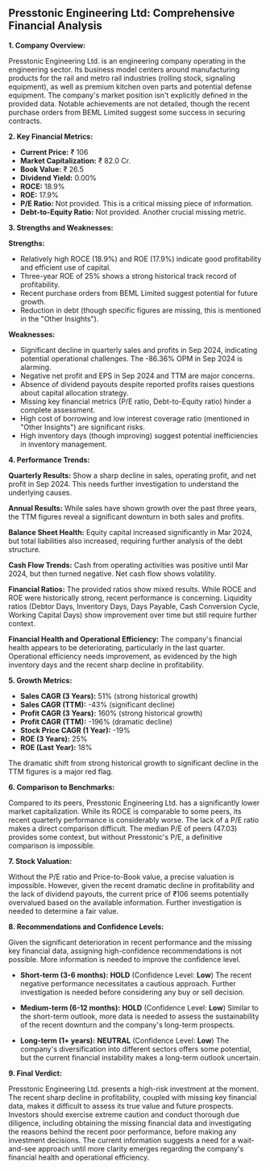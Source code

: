 ## Presstonic Engineering Ltd: Comprehensive Financial Analysis

**1. Company Overview:**

Presstonic Engineering Ltd. is an engineering company operating in the engineering sector.  Its business model centers around manufacturing products for the rail and metro rail industries (rolling stock, signaling equipment), as well as premium kitchen oven parts and potential defense equipment.  The company's market position isn't explicitly defined in the provided data.  Notable achievements are not detailed, though the recent purchase orders from BEML Limited suggest some success in securing contracts.

**2. Key Financial Metrics:**

* **Current Price:** ₹ 106
* **Market Capitalization:** ₹ 82.0 Cr.
* **Book Value:** ₹ 26.5
* **Dividend Yield:** 0.00%
* **ROCE:** 18.9%
* **ROE:** 17.9%
* **P/E Ratio:** Not provided.  This is a critical missing piece of information.
* **Debt-to-Equity Ratio:** Not provided.  Another crucial missing metric.


**3. Strengths and Weaknesses:**

**Strengths:**

* Relatively high ROCE (18.9%) and ROE (17.9%) indicate good profitability and efficient use of capital.
* Three-year ROE of 25% shows a strong historical track record of profitability.
* Recent purchase orders from BEML Limited suggest potential for future growth.
* Reduction in debt (though specific figures are missing, this is mentioned in the "Other Insights").

**Weaknesses:**

* Significant decline in quarterly sales and profits in Sep 2024, indicating potential operational challenges.  The -86.36% OPM in Sep 2024 is alarming.
* Negative net profit and EPS in Sep 2024 and TTM are major concerns.
* Absence of dividend payouts despite reported profits raises questions about capital allocation strategy.
* Missing key financial metrics (P/E ratio, Debt-to-Equity ratio) hinder a complete assessment.
* High cost of borrowing and low interest coverage ratio (mentioned in "Other Insights") are significant risks.
* High inventory days (though improving) suggest potential inefficiencies in inventory management.


**4. Performance Trends:**

**Quarterly Results:** Show a sharp decline in sales, operating profit, and net profit in Sep 2024.  This needs further investigation to understand the underlying causes.

**Annual Results:** While sales have shown growth over the past three years, the TTM figures reveal a significant downturn in both sales and profits.

**Balance Sheet Health:**  Equity capital increased significantly in Mar 2024, but total liabilities also increased, requiring further analysis of the debt structure.

**Cash Flow Trends:** Cash from operating activities was positive until Mar 2024, but then turned negative.  Net cash flow shows volatility.

**Financial Ratios:**  The provided ratios show mixed results. While ROCE and ROE were historically strong, recent performance is concerning.  Liquidity ratios (Debtor Days, Inventory Days, Days Payable, Cash Conversion Cycle, Working Capital Days) show improvement over time but still require further context.

**Financial Health and Operational Efficiency:** The company's financial health appears to be deteriorating, particularly in the last quarter. Operational efficiency needs improvement, as evidenced by the high inventory days and the recent sharp decline in profitability.


**5. Growth Metrics:**

* **Sales CAGR (3 Years):** 51% (strong historical growth)
* **Sales CAGR (TTM):** -43% (significant decline)
* **Profit CAGR (3 Years):** 160% (strong historical growth)
* **Profit CAGR (TTM):** -196% (dramatic decline)
* **Stock Price CAGR (1 Year):** -19%
* **ROE (3 Years):** 25%
* **ROE (Last Year):** 18%

The dramatic shift from strong historical growth to significant decline in the TTM figures is a major red flag.


**6. Comparison to Benchmarks:**

Compared to its peers, Presstonic Engineering Ltd. has a significantly lower market capitalization.  While its ROCE is comparable to some peers, its recent quarterly performance is considerably worse.  The lack of a P/E ratio makes a direct comparison difficult.  The median P/E of peers (47.03) provides some context, but without Presstonic's P/E, a definitive comparison is impossible.


**7. Stock Valuation:**

Without the P/E ratio and Price-to-Book value, a precise valuation is impossible. However, given the recent dramatic decline in profitability and the lack of dividend payouts, the current price of ₹106 seems potentially overvalued based on the available information.  Further investigation is needed to determine a fair value.


**8. Recommendations and Confidence Levels:**

Given the significant deterioration in recent performance and the missing key financial data, assigning high-confidence recommendations is not possible.  More information is needed to improve the confidence level.

* **Short-term (3-6 months):**  **HOLD** (Confidence Level: **Low**)  The recent negative performance necessitates a cautious approach.  Further investigation is needed before considering any buy or sell decision.

* **Medium-term (6-12 months):**  **HOLD** (Confidence Level: **Low**)  Similar to the short-term outlook, more data is needed to assess the sustainability of the recent downturn and the company's long-term prospects.

* **Long-term (1+ years):**  **NEUTRAL** (Confidence Level: **Low**)  The company's diversification into different sectors offers some potential, but the current financial instability makes a long-term outlook uncertain.


**9. Final Verdict:**

Presstonic Engineering Ltd. presents a high-risk investment at the moment.  The recent sharp decline in profitability, coupled with missing key financial data, makes it difficult to assess its true value and future prospects.  Investors should exercise extreme caution and conduct thorough due diligence, including obtaining the missing financial data and investigating the reasons behind the recent poor performance, before making any investment decisions.  The current information suggests a need for a wait-and-see approach until more clarity emerges regarding the company's financial health and operational efficiency.

